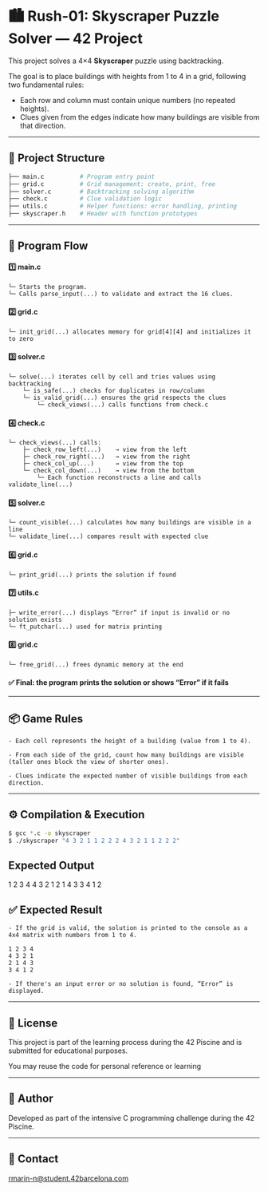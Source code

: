 # 🏙️ Rush-01: **Skyscraper Puzzle Solver** — 42 Project

This project solves a 4×4 **Skyscraper** puzzle using backtracking.

The goal is to place buildings with heights from 1 to 4 in a grid, following two fundamental rules:

- Each row and column must contain unique numbers (no repeated heights).
- Clues given from the edges indicate how many buildings are visible from that direction.

---

## 📁 Project Structure

```bash
├── main.c          # Program entry point
├── grid.c          # Grid management: create, print, free
├── solver.c        # Backtracking solving algorithm
├── check.c         # Clue validation logic
├── utils.c         # Helper functions: error handling, printing
├── skyscraper.h    # Header with function prototypes
```

---

## 🧠 Program Flow

#### 1️⃣ main.c
    └─ Starts the program.
    └─ Calls parse_input(...) to validate and extract the 16 clues.

#### 2️⃣ grid.c
    └─ init_grid(...) allocates memory for grid[4][4] and initializes it to zero

#### 3️⃣ solver.c
    └─ solve(...) iterates cell by cell and tries values using backtracking
        └─ is_safe(...) checks for duplicates in row/column
        └─ is_valid_grid(...) ensures the grid respects the clues
            └─ check_views(...) calls functions from check.c

#### 4️⃣ check.c
    └─ check_views(...) calls:
        ├─ check_row_left(...)    → view from the left
        ├─ check_row_right(...)   → view from the right
        ├─ check_col_up(...)      → view from the top
        └─ check_col_down(...)    → view from the bottom
            └─ Each function reconstructs a line and calls validate_line(...)

#### 5️⃣ solver.c
    └─ count_visible(...) calculates how many buildings are visible in a line
    └─ validate_line(...) compares result with expected clue

#### 6️⃣ grid.c
    └─ print_grid(...) prints the solution if found

#### 7️⃣ utils.c
    ├─ write_error(...) displays “Error” if input is invalid or no solution exists
    └─ ft_putchar(...) used for matrix printing

#### 8️⃣ grid.c
    └─ free_grid(...) frees dynamic memory at the end

#### ✅ Final: the program prints the solution or shows “Error” if it fails

---

## 📦 Game Rules

    - Each cell represents the height of a building (value from 1 to 4).
    
    - From each side of the grid, count how many buildings are visible (taller ones block the view of shorter ones).
    
    - Clues indicate the expected number of visible buildings from each direction.

---

## ⚙️ Compilation & Execution
```bash
$ gcc *.c -o skyscraper
$ ./skyscraper "4 3 2 1 1 2 2 2 4 3 2 1 1 2 2 2"
```

## Expected Output

1 2 3 4
4 3 2 1
2 1 4 3
3 4 1 2


## ✅ Expected Result
    - If the grid is valid, the solution is printed to the console as a 4x4 matrix with numbers from 1 to 4.
```
1 2 3 4
4 3 2 1
2 1 4 3
3 4 1 2
```
    - If there's an input error or no solution is found, “Error” is displayed.
 
---

## 📜 License

This project is part of the learning process during the 42 Piscine and is submitted for educational purposes. 

You may reuse the code for personal reference or learning

---

## 🙋 Author

Developed as part of the intensive C programming challenge during the 42 Piscine.

---

## 📧 Contact

[rmarin-n@student.42barcelona.com](mailto:rmarin-n@student.42barcelona.com)

